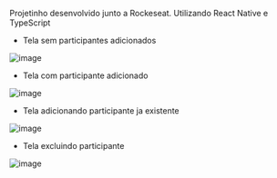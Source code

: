 Projetinho desenvolvido junto a Rockeseat. Utilizando React Native e TypeScript

- Tela sem participantes adicionados
  
![image](https://github.com/user-attachments/assets/b72eb0ac-3e5f-47b8-ba19-660a6b8b51b8)

- Tela com participante adicionado
  
![image](https://github.com/user-attachments/assets/af653ce8-1831-4eec-9c1a-f03b0a5777f8)

- Tela adicionando participante ja existente
  
![image](https://github.com/user-attachments/assets/94c7cfd3-5bb7-44c6-9694-af9cf6bc5209)

- Tela excluindo participante
  
![image](https://github.com/user-attachments/assets/9a31643b-f3e0-402a-aa95-f772242db186)




